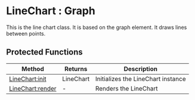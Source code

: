 # LineChart : Graph
This is the line chart class. It is based on the graph element. It draws lines between points.


## Protected Functions

|Method|Returns|Description|
|---|---|---|
|[LineChart:init](#LineChart:init)|LineChart|Initializes the LineChart instance
|[LineChart:render](#LineChart:render)|-|Renders the LineChart


